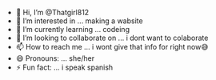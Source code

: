 - 👋 Hi, I’m @Thatgirl812
- 👀 I’m interested in ... making a wabsite
- 🌱 I’m currently learning ... codeing
- 💞️ I’m looking to collaborate on ... i dont want to colaborate
- 📫 How to reach me ... i wont give that info for right now😅
- 😄 Pronouns: ... she/her
- ⚡ Fun fact: ... i speak spanish

<!---
Thatgirl812/Thatgirl812 is a ✨ special ✨ repository because its `README.md` (this file) appears on your GitHub profile.
You can click the Preview link to take a look at your changes.
--->
